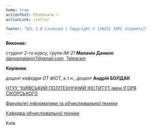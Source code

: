 ```yaml
---
home: true
actionText: Розпочати →
actionLink: /intro/

footer: "ECL 2.0 Licensed | Copyright © [2023] [KPI students]"
---
```



**Виконав:** 

*студент 2-го курсу, групи ІМ-21*<span padding-right:5em></span> **Маланін Данило**       danyamalanin7@gmail.com,      [Telegram](https://t.me/danyamalanin)


**Керівник**

*доцент кафедри ОТ ФІОТ, к.т.н., доцент*<span padding-right:5em></span> **Андрій БОЛДАК** 

[НТУУ "КИЇВСЬКИЙ ПОЛІТЕХНІЧНИЙ ІНСТИТУТ імені ІГОРЯ СІКОРСЬКОГО](https://kpi.ua/)

[Факультет інформатики та обчислювальної техніки](https://fiot.kpi.ua/)

[Кафедра обчислювальної техніки](https://comsys.kpi.ua/)

Київ
